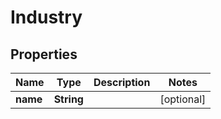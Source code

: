 # Industry

## Properties
Name | Type | Description | Notes
------------ | ------------- | ------------- | -------------
**name** | **String** |  |  [optional]
